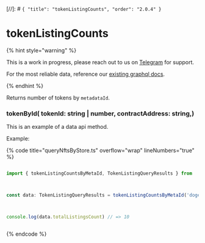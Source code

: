 [//]: # `{ "title": "tokenListingCounts", "order": "2.0.4" }`

# tokenListingCounts



{% hint style="warning" %}



This is a work in progress, please reach out to us on [Telegram](https://t.me/mintdev) for support.

For the most reliable data, reference our [existing graphql docs](https://docs.mintbase.io/dev/read-data/mintbase-graph).



{% endhint %}




Returns number of tokens by `metadataId`.



### tokenById( tokenId: string | number, contractAddress: string,)



This is an example of a data api method.




Example:



{% code title="queryNftsByStore.ts" overflow="wrap" lineNumbers="true" %}

```typescript

import { tokenListingCountsByMetaId, TokenListingQueryResults } from  '@mintbase/data'



const data: TokenListingQueryResults = tokenListingCountsByMetaId('dogeflower.mintbase1.near%3A5ef2d9b0651172d90dc173af0726b5fc');



console.log(data.totalListingsCount) // => 10



```

{% endcode %}